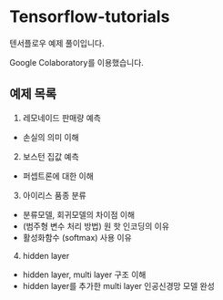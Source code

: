 # Tensorflow-tutorials

텐서플로우 예제 풀이입니다.

Google Colaboratory를 이용했습니다.

## 예제 목록
1. 레모네이드 판매량 예측
- 손실의 의미 이해

2. 보스턴 집값 예측
- 퍼셉트론에 대한 이해

3. 아이리스 품종 분류
- 분류모델, 회귀모델의 차이점 이해
- (범주형 변수 처리 방법) 원 핫 인코딩의 이유
- 활성화함수 (softmax) 사용 이유

4. hidden layer
- hidden layer, multi layer 구조 이해
- hidden layer를 추가한 multi layer 인공신경망 모델 완성
